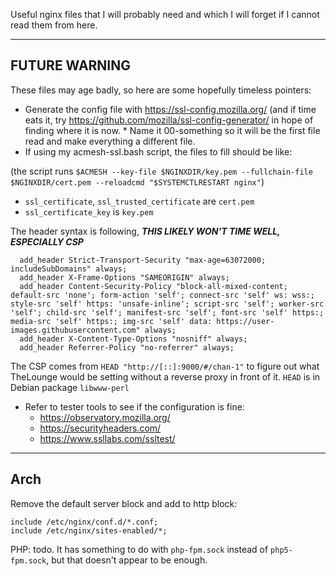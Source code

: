 Useful nginx files that I will probably need and which I will forget if I
cannot read them from here.

---

## FUTURE WARNING

These files may age badly, so here are some hopefully timeless pointers:

- Generate the config file with https://ssl-config.mozilla.org/ (and if
  time eats it, try https://github.com/mozilla/ssl-config-generator/ in
  hope of finding where it is now. \* Name it 00-something so it will be the first file read and make
  everything a different file.
- If using my acmesh-ssl.bash script, the files to fill should be like:

(the script runs `$ACMESH --key-file $NGINXDIR/key.pem --fullchain-file $NGINXDIR/cert.pem --reloadcmd "$SYSTEMCTLRESTART nginx"`)

- `ssl_certificate`, `ssl_trusted_certificate` are `cert.pem`
- `ssl_certificate_key` is `key.pem`

The header syntax is following, **_THIS LIKELY WON'T TIME WELL, ESPECIALLY CSP_**

```
  add_header Strict-Transport-Security "max-age=63072000; includeSubDomains" always;
  add_header X-Frame-Options "SAMEORIGIN" always;
  add_header Content-Security-Policy "block-all-mixed-content; default-src 'none'; form-action 'self'; connect-src 'self' ws: wss:; style-src 'self' https: 'unsafe-inline'; script-src 'self'; worker-src 'self'; child-src 'self'; manifest-src 'self'; font-src 'self' https:; media-src 'self' https:; img-src 'self' data: https://user-images.githubusercontent.com" always;
  add_header X-Content-Type-Options "nosniff" always;
  add_header Referrer-Policy "no-referrer" always;
```

The CSP comes from `HEAD "http://[::]:9000/#/chan-1"` to figure out what
TheLounge would be setting without a reverse proxy in front of it. `HEAD` is
in Debian package `libwww-perl`

- Refer to tester tools to see if the configuration is fine:
  - https://observatory.mozilla.org/
  - https://securityheaders.com/
  - https://www.ssllabs.com/ssltest/

---

## Arch

Remove the default server block and add to http block:

```
include /etc/nginx/conf.d/*.conf;
include /etc/nginx/sites-enabled/*;
```

PHP: todo. It has something to do with `php-fpm.sock` instead of
`php5-fpm.sock`, but that doesn't appear to be enough.
